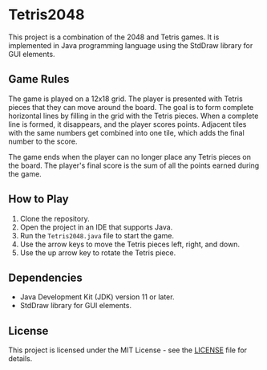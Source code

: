 # Tetris2048

This project is a combination of the 2048 and Tetris games. It is implemented in Java programming language using the StdDraw library for GUI elements.

## Game Rules

The game is played on a 12x18 grid. The player is presented with Tetris pieces that they can move around the board. The goal is to form complete horizontal lines by filling in the grid with the Tetris pieces. When a complete line is formed, it disappears, and the player scores points. Adjacent tiles with the same numbers get combined into one tile, which adds the final number to the score.

The game ends when the player can no longer place any Tetris pieces on the board. The player's final score is the sum of all the points earned during the game.

## How to Play

1. Clone the repository.
2. Open the project in an IDE that supports Java.
3. Run the `Tetris2048.java` file to start the game.
4. Use the arrow keys to move the Tetris pieces left, right, and down.
5. Use the up arrow key to rotate the Tetris piece.

## Dependencies

- Java Development Kit (JDK) version 11 or later.
- StdDraw library for GUI elements.

## License

This project is licensed under the MIT License - see the [LICENSE](LICENSE) file for details.
